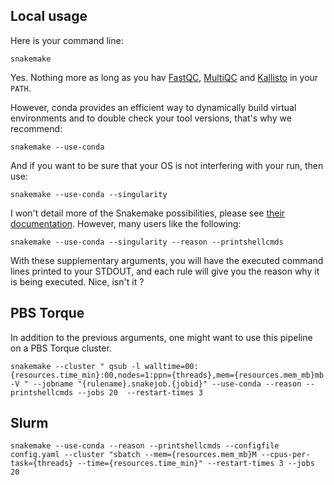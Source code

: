 ## Local usage

Here is your command line:
```
snakemake
```

Yes. Nothing more as long as you hav [FastQC](https://www.bioinformatics.babraham.ac.uk/projects/fastqc/), [MultiQC](https://multiqc.info/) and [Kallisto](https://pachterlab.github.io/kallisto/) in your `PATH`.

However, conda provides an efficient way to dynamically build virtual environments and to double check your tool versions, that's why we recommend:
```
snakemake --use-conda
```

And if you want to be sure that your OS is not interfering with your run, then use:
```
snakemake --use-conda --singularity
```

I won't detail more of the Snakemake possibilities, please see [their documentation](https://snakemake.readthedocs.io/en/stable/executable.html). However, many users like the following:
```
snakemake --use-conda --singularity --reason --printshellcmds
```

With these supplementary arguments, you will have the executed command lines printed to your STDOUT, and each rule will give you the reason why it is being executed. Nice, isn't it ?

## PBS Torque

In addition to the previous arguments, one might want to use this pipeline on a PBS Torque cluster.

```
snakemake --cluster " qsub -l walltime=00:{resources.time_min}:00,nodes=1:ppn={threads},mem={resources.mem_mb}mb -V " --jobname "{rulename}.snakejob.{jobid}" --use-conda --reason --printshellcmds --jobs 20  --restart-times 3
```

## Slurm

```
snakemake --use-conda --reason --printshellcmds --configfile config.yaml --cluster "sbatch --mem={resources.mem_mb}M --cpus-per-task={threads} --time={resources.time_min}" --restart-times 3 --jobs 20
```
